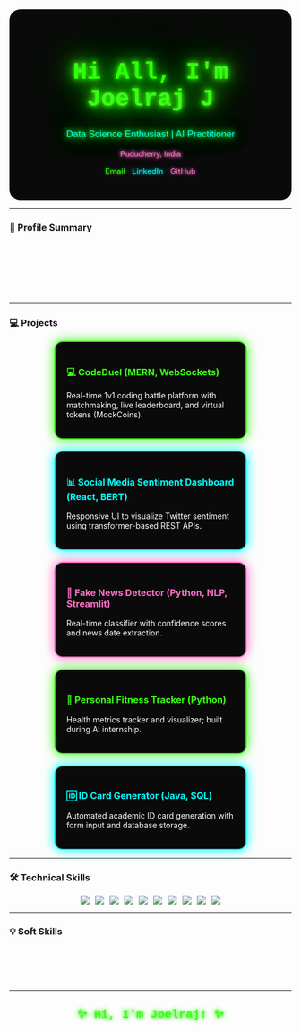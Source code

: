 <!-- ====== GitHub Profile README ====== -->

<div align="center" style="background-color:#0a0a0a; padding: 30px; border-radius:20px;">

  <!-- Animated Neon Heading -->
  <h1 style="font-family: 'Courier New', monospace; font-size:3em; color:#39ff14; text-shadow: 0 0 5px #39ff14, 0 0 10px #39ff14, 0 0 20px #39ff14, 0 0 40px #39ff14, 0 0 80px #39ff14; animation: glow 1.5s infinite alternate;">
    Hi All, I'm Joelraj J
  </h1>

  <p style="font-family: 'Verdana', sans-serif; font-size:1.2em; color:#00ffff; text-shadow: 0 0 5px #00ffff, 0 0 10px #00ffff; animation: glow 2s infinite alternate;">
    Data Science Enthusiast | AI Practitioner
  </p>
  <p style="font-family: 'Verdana', sans-serif; color:#ff6ec7; text-shadow: 0 0 5px #ff6ec7, 0 0 10px #ff6ec7;">Puducherry, India</p>

  <!-- Links with glow effect -->
  <p>
    <a href="mailto:joelraj712@gmail.com" style="text-decoration:none; color:#39ff14; text-shadow:0 0 5px #39ff14;">Email</a> |
    <a href="https://www.linkedin.com/in/joelraj-j-370300293" style="text-decoration:none; color:#00ffff; text-shadow:0 0 5px #00ffff;">LinkedIn</a> |
    <a href="https://github.com/Joelrajjoe" style="text-decoration:none; color:#ff6ec7; text-shadow:0 0 5px #ff6ec7;">GitHub</a>
  </p>

</div>

<style>
@keyframes glow {
  from { text-shadow: 0 0 5px #39ff14, 0 0 10px #39ff14, 0 0 20px #39ff14, 0 0 40px #39ff14, 0 0 80px #39ff14; }
  to { text-shadow: 0 0 20px #39ff14, 0 0 40px #39ff14, 0 0 80px #39ff14, 0 0 120px #39ff14, 0 0 200px #39ff14; }
}
</style>

---

### 🌟 Profile Summary
<p style="font-family:'Segoe UI', Tahoma, Geneva, Verdana, sans-serif; font-size:1em; color:#ffffff;">
Passionate Data Science and AI enthusiast focused on building intelligent solutions for real-world challenges. Experienced in developing AI-driven projects through hackathons, internships, and hands-on practice. Constantly exploring innovative ideas and learning opportunities to push the boundaries of technology.
</p>

---

### 💻 Projects
<div style="display:flex; flex-wrap: wrap; justify-content: center; gap: 20px;">

<div style="border:2px solid #39ff14; border-radius:15px; padding:20px; width:300px; background-color:#0a0a0a; box-shadow: 0 0 20px #39ff14; transition: transform 0.3s; hover: transform: scale(1.05);">
  <h3 style="color:#39ff14;">💻 CodeDuel (MERN, WebSockets)</h3>
  <p style="color:#ffffff;">Real-time 1v1 coding battle platform with matchmaking, live leaderboard, and virtual tokens (MockCoins).</p>
</div>

<div style="border:2px solid #00ffff; border-radius:15px; padding:20px; width:300px; background-color:#0a0a0a; box-shadow: 0 0 20px #00ffff;">
  <h3 style="color:#00ffff;">📊 Social Media Sentiment Dashboard (React, BERT)</h3>
  <p style="color:#ffffff;">Responsive UI to visualize Twitter sentiment using transformer-based REST APIs.</p>
</div>

<div style="border:2px solid #ff6ec7; border-radius:15px; padding:20px; width:300px; background-color:#0a0a0a; box-shadow: 0 0 20px #ff6ec7;">
  <h3 style="color:#ff6ec7;">📰 Fake News Detector (Python, NLP, Streamlit)</h3>
  <p style="color:#ffffff;">Real-time classifier with confidence scores and news date extraction.</p>
</div>

<div style="border:2px solid #39ff14; border-radius:15px; padding:20px; width:300px; background-color:#0a0a0a; box-shadow: 0 0 20px #39ff14;">
  <h3 style="color:#39ff14;">🏃 Personal Fitness Tracker (Python)</h3>
  <p style="color:#ffffff;">Health metrics tracker and visualizer; built during AI internship.</p>
</div>

<div style="border:2px solid #00ffff; border-radius:15px; padding:20px; width:300px; background-color:#0a0a0a; box-shadow: 0 0 20px #00ffff;">
  <h3 style="color:#00ffff;">🆔 ID Card Generator (Java, SQL)</h3>
  <p style="color:#ffffff;">Automated academic ID card generation with form input and database storage.</p>
</div>

</div>

---

### 🛠 Technical Skills
<div style="display:flex; flex-wrap: wrap; gap: 10px; justify-content:center;">
  <img src="https://img.shields.io/badge/Python-3776AB?style=for-the-badge&logo=python&logoColor=white"/>
  <img src="https://img.shields.io/badge/Java-007396?style=for-the-badge&logo=java&logoColor=white"/>
  <img src="https://img.shields.io/badge/SQL-4479A1?style=for-the-badge&logo=mysql&logoColor=white"/>
  <img src="https://img.shields.io/badge/Power%20BI-F2C811?style=for-the-badge&logo=microsoft-power-bi&logoColor=white"/>
  <img src="https://img.shields.io/badge/Excel-217346?style=for-the-badge&logo=microsoft-excel&logoColor=white"/>
  <img src="https://img.shields.io/badge/BERT-FF6EC7?style=for-the-badge&logo=transformers&logoColor=white"/>
  <img src="https://img.shields.io/badge/Streamlit-FF4B4B?style=for-the-badge&logo=streamlit&logoColor=white"/>
  <img src="https://img.shields.io/badge/REST%20APIs-00ffff?style=for-the-badge&logo=rest-api&logoColor=white"/>
  <img src="https://img.shields.io/badge/Figma-F24E1E?style=for-the-badge&logo=figma&logoColor=white"/>
  <img src="https://img.shields.io/badge/Canva-00C4CC?style=for-the-badge&logo=canva&logoColor=white"/>
</div>

---

### 💡 Soft Skills
<p style="color:#ffffff; font-family:'Verdana', sans-serif;">
🗣 Persuasive Speaking · 🧠 Problem Solving · 🤝 Teamwork · ⏱ Time Management · 🏆 Leadership · 💬 Effective Communication · 🔍 Critical Thinking · 💡 Idea Development
</p>

---

<div align="center">
  <h2 id="animated-text" style="color:#39ff14; font-family:'Courier New', monospace; text-shadow:0 0 5px #39ff14,0 0 10px #39ff14;">✨ Hi, I'm Joelraj! ✨</h2>
</div>

<script>
const greeting = ["✨ Hi, I'm Joelraj! ✨", "🚀 Data Science Enthusiast", "🤖 AI Practitioner"];
let i = 0;
function animateText() {
  document.getElementById("animated-text").innerText = greeting[i];
  i = (i + 1) % greeting.length;
}
setInterval(animateText, 2500);
</script>
